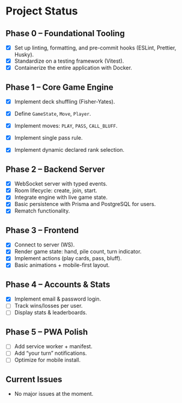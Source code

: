 # Project Status

## Phase 0 – Foundational Tooling

- [x] Set up linting, formatting, and pre-commit hooks (ESLint, Prettier, Husky).
- [x] Standardize on a testing framework (Vitest).
- [x] Containerize the entire application with Docker.

## Phase 1 – Core Game Engine

- [x] Implement deck shuffling (Fisher-Yates).
- [x] Define `GameState`, `Move`, `Player`.
- [x] Implement moves: `PLAY`, `PASS`, `CALL_BLUFF`.
- [x] Implement single pass rule.
- [x] Implement dynamic declared rank selection.


## Phase 2 – Backend Server

- [x] WebSocket server with typed events.
- [x] Room lifecycle: create, join, start.
- [x] Integrate engine with live game state.
- [x] Basic persistence with Prisma and PostgreSQL for users.
- [x] Rematch functionality.

## Phase 3 – Frontend

- [x] Connect to server (WS).
- [x] Render game state: hand, pile count, turn indicator.
- [x] Implement actions (play cards, pass, bluff).
- [x] Basic animations + mobile-first layout.

## Phase 4 – Accounts & Stats

- [x] Implement email & password login.
- [ ] Track wins/losses per user.
- [ ] Display stats & leaderboards.

## Phase 5 – PWA Polish

- [ ] Add service worker + manifest.
- [ ] Add “your turn” notifications.
- [ ] Optimize for mobile install.

## Current Issues

- No major issues at the moment.